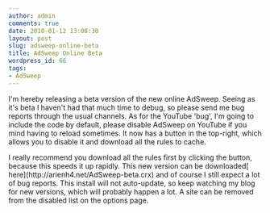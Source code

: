 ```yaml
---
author: admin
comments: true
date: 2010-01-12 13:08:30
layout: post
slug: adsweep-online-beta
title: AdSweep Online Beta
wordpress_id: 66
tags:
- AdSweep
---
```


I'm hereby releasing a beta version of the new online AdSweep. Seeing as it's beta I haven't had that much time to debug, so please send me bug reports through the usual channels. As for the YouTube 'bug', I'm going to include the code by default, please disable AdSweep on YouTube if you mind having to reload sometimes. It now has a button in the top-right, which allows you to disable it and download all the rules to cache.

<!-- more -->I really recommend you download all the rules first by clicking the button, because this speeds it up rapidly. This new version can be downloaded[ here](http://arienh4.net/AdSweep-beta.crx) and of course I still expect a lot of bug reports. This install will not auto-update, so keep watching my blog for new versions, which will probably happen a lot. A site can be removed from the disabled list on the options page.
